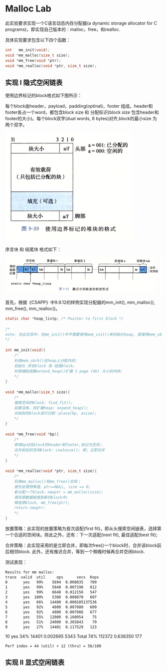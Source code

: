 # Malloc Lab
此实验要求实现一个C语言动态内存分配器(a dynamic storage allocator for C programs)，即实现自己版本的：malloc，free，和realloc.

具体实现要求包含以下四个函数：
```c
int   mm_init(void);
void *mm_malloc(size_t size);
void *mm_free(void *ptr);
void *mm_realloc(void *ptr, size_t size);
```

## 实现 I 隐式空闲链表


使用边界标记的block格式如下图所示：

每个block由header，payload，padding(optinal)，footer 组成。header和footer各占一个word，都包含block size 和 分配标识(block size 包含header和footer的大小)。每个block双字(dual words, 8 bytes)对齐,block的最小size 为 两个双字。

![block_format](images/block_format.PNG)

序言块 和 结尾块 格式如下：

![序言块](images/序言块.PNG)



首先，根据《CSAPP》中9.9.12的样例实现分配器的mm_init(), mm_malloc(), mm_free(), mm_realloc()。 

```C
static char *heap_listp; /* Pointer to first block */

/* 
note: 在此实现中，在mm_init()中不需要使用mem_init()来初始化heap, 直接用mem_sbrk()来分配内存。 因为在使用mm.c的过程, mem_init()由用户来初始化。 此lab中 就是由mdriver.c 来调用mem_init()初始化的 
*/

int mm_init(void){
    /*
    利用mem_sbrk()在heap上分配内存;
    初始化 序言block 和 结尾block;
    利用辅助函数extend_heap()扩展 1 page (4k) 大小的内存; 
    */
}

void *mm_malloc(size_t size){
    /*
    搜索空闲的block: find_fit(); 
    如果没有，则扩展heap: expend_heap();
    对找到的block进行分割：place(bp, asize);
    */
}

void *mm_free(void *bp){
    /*
    修改bp对应block的header和footer,标记为空闲；
    合并前后的空闲block: coalesce(); 即，立即合并
    */
}

void *mm_realloc(void *ptr, size_t size){
    /*
    利用mm_malloc()和mm_free()实现；
    首先处理特殊值，ptr==NULL, size == 0;
    新分配一个block，newptr = mm_malloc(size);
    再将原数据赋值到新的block中;
    释放原block, mm_free(ptr);
    return newptr;
    */
}
```

放置策略：此实现的放置策略为首次适配(first fit)，即从头搜索空闲链表，选择第一个合适的空闲块。除此之外，还有：下一次适配(next fit), 最佳适配(best fit);

合并策略：此实现采用的是立即合并，即每次free()一个block时，合并该block前后相邻block. 此外，还有推迟合并，等到一个稍晚时候再合并空闲block.

测试表现：

    Results for mm malloc:
    trace  valid  util     ops      secs  Kops
    0       yes   99%    5694  0.008035   709
    1       yes   99%    5848  0.007198   812
    2       yes   99%    6648  0.012156   547
    3       yes  100%    5380  0.008870   607
    4       yes   66%   14400  0.000105137536
    5       yes   92%    4800  0.007880   609
    6       yes   92%    4800  0.007086   677
    7       yes   55%   12000  0.160954    75
    8       yes   51%   24000  0.303843    79
    9       yes   27%   14401  0.117529   123
   10       yes   34%   14401  0.002695  5343
   Total          74%  112372  0.636350   177

    Perf index = 44 (util) + 12 (thru) = 56/100
    
## 实现 II 显式空闲链表


